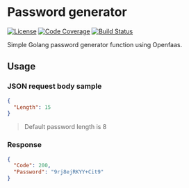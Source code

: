 # Password generator

[![License](https://img.shields.io/badge/license-MIT-brightgreen.svg?style=flat-square)](LICENSE)
[![Code Coverage](https://codecov.io/gh/nexylan/password-generator/coverage.svg)](https://codecov.io/gh/nexylan/password-generator)
[![Build Status](https://travis-ci.org/nexylan/password-generator.svg?branch=master)](https://travis-ci.org/nexylan/password-generator)

Simple Golang password generator function using Openfaas.

## Usage

### JSON request body sample

```json
{
  "Length": 15
}
```

> Default password length is 8

### Response

```json
{
  "Code": 200,
  "Password": "9rj8ejRKYY+Cit9"
}
```
